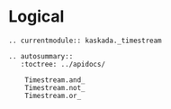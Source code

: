 # Logical

```{eval-rst}
.. currentmodule:: kaskada._timestream

.. autosummary::
   :toctree: ../apidocs/

    Timestream.and_
    Timestream.not_
    Timestream.or_
```